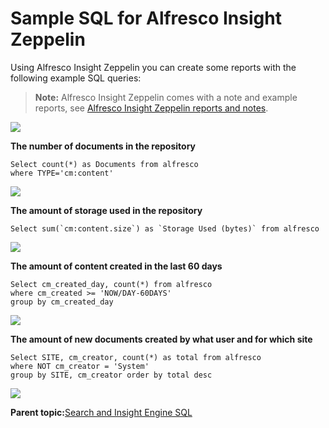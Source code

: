 # Sample SQL for Alfresco Insight Zeppelin

Using Alfresco Insight Zeppelin you can create some reports with the following example SQL queries:

> **Note:** Alfresco Insight Zeppelin comes with a note and example reports, see [Alfresco Insight Zeppelin reports and notes](apache-zeppelin-dashboards-reports.md).

![](../images/hr.png)

**The number of documents in the repository**

```
Select count(*) as Documents from alfresco 
where TYPE='cm:content'
```

![](../images/hr.png)

**The amount of storage used in the repository**

```
Select sum(`cm:content.size`) as `Storage Used (bytes)` from alfresco
```

![](../images/hr.png)

**The amount of content created in the last 60 days**

```
Select cm_created_day, count(*) from alfresco 
where cm_created >= 'NOW/DAY-60DAYS' 
group by cm_created_day
```

![](../images/hr.png)

**The amount of new documents created by what user and for which site**

```
Select SITE, cm_creator, count(*) as total from alfresco 
where NOT cm_creator = 'System' 
group by SITE, cm_creator order by total desc
```

![](../images/hr.png)

**Parent topic:**[Search and Insight Engine SQL](../concepts/search-insight-engine-sql.md)


